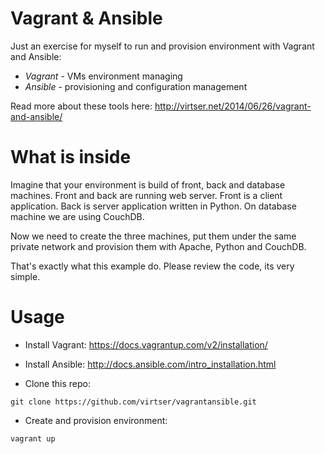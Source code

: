 Vagrant & Ansible
============

Just an exercise for myself to run and provision environment with Vagrant and Ansible:
* _Vagrant_ - VMs environment managing
* _Ansible_ - provisioning and configuration management

Read more about these tools here: http://virtser.net/2014/06/26/vagrant-and-ansible/


# What is inside

Imagine that your environment is build of front, back and database machines. Front and back are running web server. Front is a client application. Back is server application written in Python. On database machine we are using CouchDB.

Now we need to create the three machines, put them under the same private network and provision them with Apache, Python and CouchDB.

That's exactly what this example do. Please review the code, its very simple.

# Usage
* Install Vagrant:
https://docs.vagrantup.com/v2/installation/

* Install Ansible:
http://docs.ansible.com/intro_installation.html

* Clone this repo:
``` 
git clone https://github.com/virtser/vagrantansible.git
```
* Create and provision environment:
``` 
vagrant up
```
